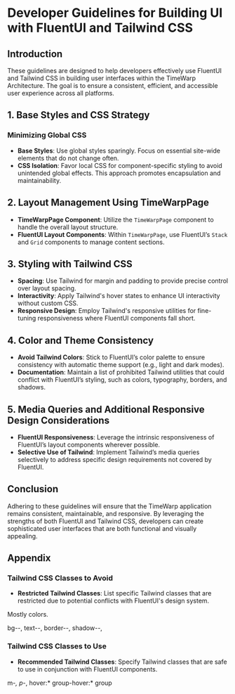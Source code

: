 # Developer Guidelines for Building UI with FluentUI and Tailwind CSS

## Introduction
These guidelines are designed to help developers effectively use FluentUI and Tailwind CSS in building user interfaces within the TimeWarp Architecture. The goal is to ensure a consistent, efficient, and accessible user experience across all platforms.

## 1. Base Styles and CSS Strategy
### Minimizing Global CSS
- **Base Styles**: Use global styles sparingly. Focus on essential site-wide elements that do not change often.
- **CSS Isolation**: Favor local CSS for component-specific styling to avoid unintended global effects. This approach promotes encapsulation and maintainability.

## 2. Layout Management Using TimeWarpPage
- **TimeWarpPage Component**: Utilize the `TimeWarpPage` component to handle the overall layout structure.
- **FluentUI Layout Components**: Within `TimeWarpPage`, use FluentUI’s `Stack` and `Grid` components to manage content sections.

## 3. Styling with Tailwind CSS
- **Spacing**: Use Tailwind for margin and padding to provide precise control over layout spacing.
- **Interactivity**: Apply Tailwind's hover states to enhance UI interactivity without custom CSS.
- **Responsive Design**: Employ Tailwind's responsive utilities for fine-tuning responsiveness where FluentUI components fall short.

## 4. Color and Theme Consistency
- **Avoid Tailwind Colors**: Stick to FluentUI’s color palette to ensure consistency with automatic theme support (e.g., light and dark modes).
- **Documentation**: Maintain a list of prohibited Tailwind utilities that could conflict with FluentUI’s styling, such as colors, typography, borders, and shadows.

## 5. Media Queries and Additional Responsive Design Considerations
- **FluentUI Responsiveness**: Leverage the intrinsic responsiveness of FluentUI’s layout components wherever possible.
- **Selective Use of Tailwind**: Implement Tailwind’s media queries selectively to address specific design requirements not covered by FluentUI.

## Conclusion
Adhering to these guidelines will ensure that the TimeWarp application remains consistent, maintainable, and responsive. By leveraging the strengths of both FluentUI and Tailwind CSS, developers can create sophisticated user interfaces that are both functional and visually appealing.

## Appendix

### Tailwind CSS Classes to Avoid
- **Restricted Tailwind Classes**: List specific Tailwind classes that are restricted due to potential conflicts with FluentUI's design system. 

Mostly colors.

bg-*-*,
text-*-*,
border-*-*,
shadow-*-*,

### Tailwind CSS Classes to Use
- **Recommended Tailwind Classes**: Specify Tailwind classes that are safe to use in conjunction with FluentUI components.

m-*,
p-*,
hover:*
group-hover:*
group

